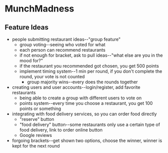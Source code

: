 # MunchMadness

## Feature Ideas
  * people submitting restaurant ideas--"group feature"
    * group voting--seeing who voted for what
    * each person can recommend restaurants
    * if not enough for bracket, ask to pull ideas--"what else are you in the mood for?"
    * if the restaurant you recommended got chosen, you get 500 points
    * implement timing system--1 min per round, if you don't complete the round, your vote is not counted
      * group majority wins--every does the rounds together
  * creating users and user accounts--login/register, add favorite restaurants
    * being able to create a group with different users to vote on
    * points system--every time you choose a restaurant, you get 100 points or something
  * integrating with food delivery services, so you can order food directly
    * "reserve" button
    * "food delivery" button--some restaurants only use a certain type of food delivery, link to order online button
    * Google reviews
  * forgoing brackets--get shown two options, choose the winner, winner is kept for the next round
